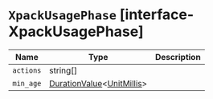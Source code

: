 # `XpackUsagePhase` [interface-XpackUsagePhase]

| Name | Type | Description |
| - | - | - |
| `actions` | string[] | &nbsp; |
| `min_age` | [DurationValue](./DurationValue.md)<[UnitMillis](./UnitMillis.md)> | &nbsp; |
